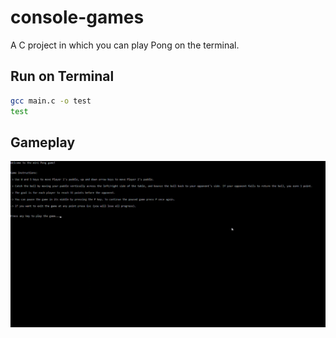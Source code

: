 # console-games

A C project in which you can play Pong on the terminal.



## Run on Terminal

```sh
gcc main.c -o test
test
```



## Gameplay

<p float="center">
    <img src="https://github.com/arasgungore/console-games/blob/main/Gameplay/pong_gameplay.gif" width="800">
</p>
